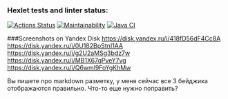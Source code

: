 ### Hexlet tests and linter status:
[![Actions Status](https://github.com/ViktorBlyakherov/java-project-lvl1/workflows/hexlet-check/badge.svg)](https://github.com/ViktorBlyakherov/java-project-lvl1/actions)
[![Maintainability](https://api.codeclimate.com/v1/badges/a99a88d28ad37a79dbf6/maintainability)](https://codeclimate.com/github/codeclimate/codeclimate/maintainability)
[![Java CI](https://github.com/ViktorBlyakherov/java-project-lvl1/actions/workflows/gradle.yml/badge.svg)](https://github.com/ViktorBlyakherov/java-project-lvl1/actions/workflows/gradle.yml)

###Screenshots on Yandex Disk
https://disk.yandex.ru/i/418fD56dF4Cc8A
https://disk.yandex.ru/i/0U182BpStnI1AA
https://disk.yandex.ru/i/g2U2aMSg3bdz7w
https://disk.yandex.ru/i/MB1X67qPveY7vg
https://disk.yandex.ru/i/Q6wml9FoYgKhMw

Вы пишете про markdown разметку, у меня 
сейчас все 3 бейджика отображаются правильно. 
Что-то еще нужно поправить?
